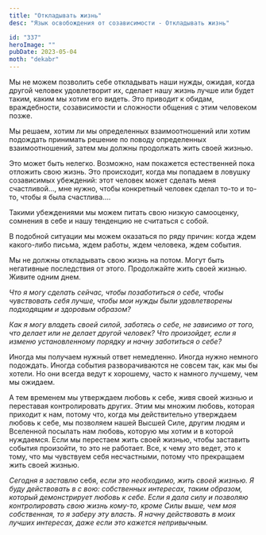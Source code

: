 ```yaml
---
title: "Откладывать жизнь"
desc: "Язык освобождения от созависимости - Откладывать жизнь"

id: "337"
heroImage: ""
pubDate: 2023-05-04
moth: "dekabr"
---
```


Мы не можем позволить себе откладывать наши нужды, ожидая, когда другой
человек удовлетворит их, сделает нашу жизнь лучше или будет таким, каким мы
хотим его видеть. Это приводит к обидам, враждебности, созависимости и
сложности общения с этим человеком позже.

Мы решаем, хотим ли мы определенных взаимоотношений или хотим подождать
принимать решение по поводу определенных взаимоотношений, затем мы должны
продолжать жить своей жизнью.

Это может быть нелегко. Возможно, нам покажется естественней пока отложить
свою жизнь. Это происходит, когда мы попадаем в ловушку созависимых убеждений:
этот человек может сделать меня счастливой…, мне нужно, чтобы конкретный
человек сделал то-то и то-то, чтобы я была счастлива….

Такими убеждениями мы можем питать свою низкую самооценку, сомнения в себе и
нашу тенденцию не считаться с собой.

В подобной ситуации мы можем оказаться по ряду причин: когда ждем какого-либо
письма, ждем работы, ждем человека, ждем события.

Мы не должны откладывать свою жизнь на потом. Могут быть негативные
последствия от этого. Продолжайте жить своей жизнью. Живите одним днем.

_Что я могу сделать сейчас, чтобы позаботиться о себе, чтобы чувствовать себя
лучше, чтобы мои нужды были_ _удовлетворены подходящим и здоровым образом?_

_Как я могу владеть своей силой, заботясь о себе, не зависимо от того, что
делает или не делает другой человек?_ _Что произойдет, если я изменю
установленному порядку и начну заботиться о себе?_

Иногда мы получаем нужный ответ немедленно. Иногда нужно немного подождать.
Иногда события разворачиваются не совсем так, как мы бы хотели. Но они всегда
ведут к хорошему, часто к намного лучшему, чем мы ожидаем.

А тем временем мы утверждаем любовь к себе, живя своей жизнью и переставая
контролировать других. Этим мы множим любовь, которая приходит к нам, потому
что, когда мы действительно утверждаем любовь к себе, мы позволяем нашей
Высшей Силе, другим людям и Вселенной посылать нам любовь, которую мы хотим и
в которой нуждаемся. Если мы перестаем жить своей жизнью, чтобы заставить
события произойти, то это не работает. Все, к чему это ведет, это к тому, что
мы чувствуем себя несчастными, потому что прекращаем жить своей жизнью.

_Сегодня_ _я_ _заставлю_ себя, _если_ _это_ _необходимо,_ _жить_ _своей_
_жизнью._ _Я_ _буду_ _действовать_ _в_ _с_ _вою:_ _собственных_ _интересах,_
_таким_ _образом,_ _который_ _демонстрирует_ _любовь_ _к_ _себе._ _Если_ _я_
_дала_ _силу_ _и_ _позволяю_ _контролировать_ _свою_ _жизнь_ _кому-то,_
_кроме_ _Силы_ _выше,_ _чем_ _моя_ _собственная,_ _то_ _я_ _заберу_ _эту_
_власть._ _Я_ _начну_ _действовать_ _в_ _моих_ _лучших_ _интересах,_ _даже_
_если_ _это_ _кажется_ _непривычным._
